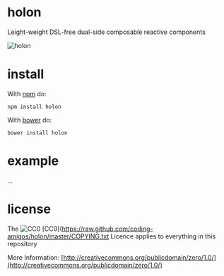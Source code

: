 holon
=====

Leight-weight DSL-free dual-side composable reactive components

![holon](https://raw.github.com/coding-amigos/holon/master/SOURCE/media/logo.png)

install
=======

With [npm](http://npmjs.org) do:

```
npm install holon
```

With [bower](http://bower.io) do:

```
bower install holon
```

example
=======

...

license
=======

The ![CC0](https://raw.github.com/coding-amigos/holon/master/cc0.png) [CC0](https://raw.github.com/coding-amigos/holon/master/COPYING.txt Licence applies to everything in this repository

More Information:
[http://creativecommons.org/publicdomain/zero/1.0/](http://creativecommons.org/publicdomain/zero/1.0/)
